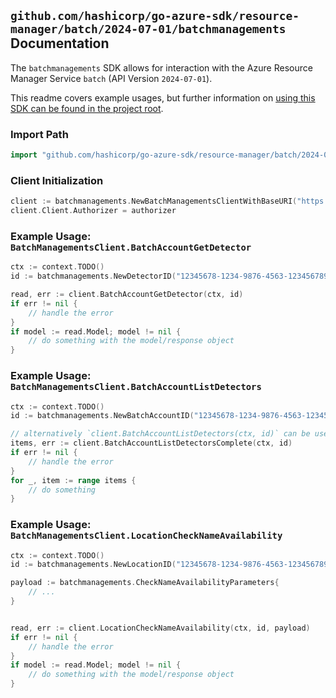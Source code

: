 
## `github.com/hashicorp/go-azure-sdk/resource-manager/batch/2024-07-01/batchmanagements` Documentation

The `batchmanagements` SDK allows for interaction with the Azure Resource Manager Service `batch` (API Version `2024-07-01`).

This readme covers example usages, but further information on [using this SDK can be found in the project root](https://github.com/hashicorp/go-azure-sdk/tree/main/docs).

### Import Path

```go
import "github.com/hashicorp/go-azure-sdk/resource-manager/batch/2024-07-01/batchmanagements"
```


### Client Initialization

```go
client := batchmanagements.NewBatchManagementsClientWithBaseURI("https://management.azure.com")
client.Client.Authorizer = authorizer
```


### Example Usage: `BatchManagementsClient.BatchAccountGetDetector`

```go
ctx := context.TODO()
id := batchmanagements.NewDetectorID("12345678-1234-9876-4563-123456789012", "example-resource-group", "batchAccountValue", "detectorIdValue")

read, err := client.BatchAccountGetDetector(ctx, id)
if err != nil {
	// handle the error
}
if model := read.Model; model != nil {
	// do something with the model/response object
}
```


### Example Usage: `BatchManagementsClient.BatchAccountListDetectors`

```go
ctx := context.TODO()
id := batchmanagements.NewBatchAccountID("12345678-1234-9876-4563-123456789012", "example-resource-group", "batchAccountValue")

// alternatively `client.BatchAccountListDetectors(ctx, id)` can be used to do batched pagination
items, err := client.BatchAccountListDetectorsComplete(ctx, id)
if err != nil {
	// handle the error
}
for _, item := range items {
	// do something
}
```


### Example Usage: `BatchManagementsClient.LocationCheckNameAvailability`

```go
ctx := context.TODO()
id := batchmanagements.NewLocationID("12345678-1234-9876-4563-123456789012", "locationValue")

payload := batchmanagements.CheckNameAvailabilityParameters{
	// ...
}


read, err := client.LocationCheckNameAvailability(ctx, id, payload)
if err != nil {
	// handle the error
}
if model := read.Model; model != nil {
	// do something with the model/response object
}
```

